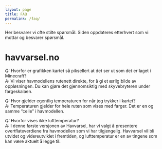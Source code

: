 ```yaml
---
layout: page
title: FAQ
permalink: /faq/
---
```


Her besvarer vi ofte stilte spørsmål. Siden oppdateres etterhvert som vi mottar og besvarer spørsmål.

# havvarsel.no
*Q:* Hvorfor er grafikken kartet så piksellert at det ser ut som det er laget i Minecraft?  
*A:* Vi viser havmodellens rutenett direkte, for å gi et ærlig bilde av oppløsningen. Du kan gjøre det gjennomsiktig med skyvebryteren under fargeskalaen.

*Q:* Hvor gjelder egentlig temperaturen for når jeg trykker i kartet?  
*A:* Temperaturen gjelder for hele ruten som vises med farger. Det er en og samme “celle" i havmodellen.

*Q:* Hvorfor vises ikke lufttemperatur?  
*A:* I denne første versjonen av Havvarsel, har vi valgt å presentere overtflateverdiene fra havmodellen som vi har tilgjengelig. Havvarsel vil bli utvidet og videreutviklet i fremtiden, og lufttemperatur er en av tingene som kan være aktuelt å legge til.

